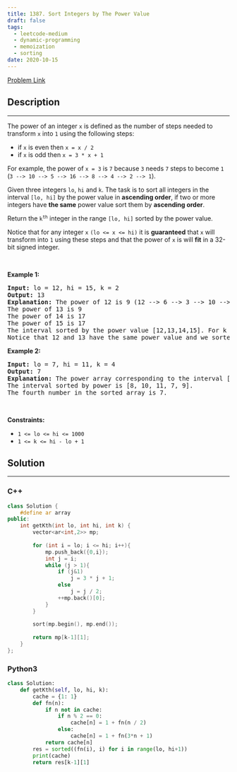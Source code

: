 ```yaml
---
title: 1387. Sort Integers by The Power Value
draft: false
tags: 
  - leetcode-medium
  - dynamic-programming
  - memoization
  - sorting
date: 2020-10-15
---
```


[Problem Link](https://leetcode.com/problems/sort-integers-by-the-power-value/)

## Description

---
<p>The power of an integer <code>x</code> is defined as the number of steps needed to transform <code>x</code> into <code>1</code> using the following steps:</p>

<ul>
	<li>if <code>x</code> is even then <code>x = x / 2</code></li>
	<li>if <code>x</code> is odd then <code>x = 3 * x + 1</code></li>
</ul>

<p>For example, the power of <code>x = 3</code> is <code>7</code> because <code>3</code> needs <code>7</code> steps to become <code>1</code> (<code>3 --&gt; 10 --&gt; 5 --&gt; 16 --&gt; 8 --&gt; 4 --&gt; 2 --&gt; 1</code>).</p>

<p>Given three integers <code>lo</code>, <code>hi</code> and <code>k</code>. The task is to sort all integers in the interval <code>[lo, hi]</code> by the power value in <strong>ascending order</strong>, if two or more integers have <strong>the same</strong> power value sort them by <strong>ascending order</strong>.</p>

<p>Return the <code>k<sup>th</sup></code> integer in the range <code>[lo, hi]</code> sorted by the power value.</p>

<p>Notice that for any integer <code>x</code> <code>(lo &lt;= x &lt;= hi)</code> it is <strong>guaranteed</strong> that <code>x</code> will transform into <code>1</code> using these steps and that the power of <code>x</code> is will <strong>fit</strong> in a 32-bit signed integer.</p>

<p>&nbsp;</p>
<p><strong class="example">Example 1:</strong></p>

<pre>
<strong>Input:</strong> lo = 12, hi = 15, k = 2
<strong>Output:</strong> 13
<strong>Explanation:</strong> The power of 12 is 9 (12 --&gt; 6 --&gt; 3 --&gt; 10 --&gt; 5 --&gt; 16 --&gt; 8 --&gt; 4 --&gt; 2 --&gt; 1)
The power of 13 is 9
The power of 14 is 17
The power of 15 is 17
The interval sorted by the power value [12,13,14,15]. For k = 2 answer is the second element which is 13.
Notice that 12 and 13 have the same power value and we sorted them in ascending order. Same for 14 and 15.
</pre>

<p><strong class="example">Example 2:</strong></p>

<pre>
<strong>Input:</strong> lo = 7, hi = 11, k = 4
<strong>Output:</strong> 7
<strong>Explanation:</strong> The power array corresponding to the interval [7, 8, 9, 10, 11] is [16, 3, 19, 6, 14].
The interval sorted by power is [8, 10, 11, 7, 9].
The fourth number in the sorted array is 7.
</pre>

<p>&nbsp;</p>
<p><strong>Constraints:</strong></p>

<ul>
	<li><code>1 &lt;= lo &lt;= hi &lt;= 1000</code></li>
	<li><code>1 &lt;= k &lt;= hi - lo + 1</code></li>
</ul>


## Solution

---
### C++
``` cpp title='sort-integers-by-the-power-value'
class Solution {
    #define ar array
public:
    int getKth(int lo, int hi, int k) {
        vector<ar<int,2>> mp;
        
        for (int i = lo; i <= hi; i++){
            mp.push_back({0,i});
            int j = i;
            while (j > 1){
                if (j&1)
                    j = 3 * j + 1;
                else
                    j = j / 2;
                ++mp.back()[0];
            }
        }
        
        sort(mp.begin(), mp.end());
        
        return mp[k-1][1];
    }
};
```
### Python3
``` py title='sort-integers-by-the-power-value'
class Solution:
    def getKth(self, lo, hi, k):
        cache = {1: 1}
        def fn(n):
            if n not in cache:
                if n % 2 == 0:
                    cache[n] = 1 + fn(n / 2)
                else:
                    cache[n] = 1 + fn(3*n + 1)
            return cache[n]
        res = sorted((fn(i), i) for i in range(lo, hi+1))
        print(cache)
        return res[k-1][1]
```

